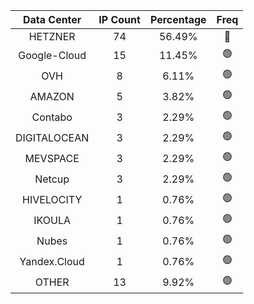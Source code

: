| Data Center | IP Count | Percentage | Freq |
|:------------:|:--------:|:-----------:|:-----:|
| HETZNER | 74 | 56.49% | 🔴 |
| Google-Cloud | 15 | 11.45% | 🟢 |
| OVH | 8 | 6.11% | 🟢 |
| AMAZON | 5 | 3.82% | 🟢 |
| Contabo | 3 | 2.29% | 🟢 |
| DIGITALOCEAN | 3 | 2.29% | 🟢 |
| MEVSPACE | 3 | 2.29% | 🟢 |
| Netcup | 3 | 2.29% | 🟢 |
| HIVELOCITY | 1 | 0.76% | 🟢 |
| IKOULA | 1 | 0.76% | 🟢 |
| Nubes | 1 | 0.76% | 🟢 |
| Yandex.Cloud | 1 | 0.76% | 🟢 |
| OTHER | 13 | 9.92% | 🟢 |